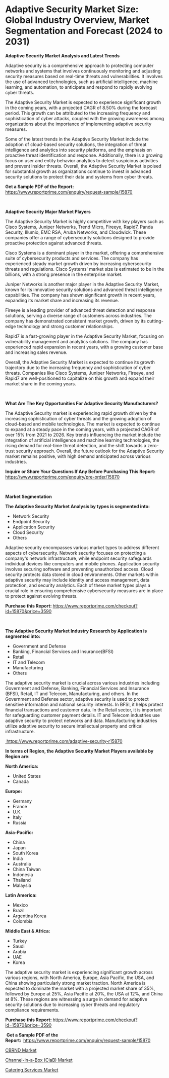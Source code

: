 <p><h1>Adaptive Security Market Size: Global Industry Overview, Market Segmentation and Forecast (2024 to 2031)</h1></p><p><strong>Adaptive Security Market Analysis and Latest Trends</strong></p>
<p><p>Adaptive security is a comprehensive approach to protecting computer networks and systems that involves continuously monitoring and adjusting security measures based on real-time threats and vulnerabilities. It involves the use of advanced technologies, such as artificial intelligence, machine learning, and automation, to anticipate and respond to rapidly evolving cyber threats.</p><p>The Adaptive Security Market is expected to experience significant growth in the coming years, with a projected CAGR of 8.50% during the forecast period. This growth can be attributed to the increasing frequency and sophistication of cyber attacks, coupled with the growing awareness among organizations about the importance of implementing adaptive security measures.</p><p>Some of the latest trends in the Adaptive Security Market include the adoption of cloud-based security solutions, the integration of threat intelligence and analytics into security platforms, and the emphasis on proactive threat identification and response. Additionally, there is a growing focus on user and entity behavior analytics to detect suspicious activities and prevent insider threats. Overall, the Adaptive Security Market is poised for substantial growth as organizations continue to invest in advanced security solutions to protect their data and systems from cyber threats.</p></p>
<p><strong>Get a Sample PDF of the Report:&nbsp;</strong> <a href="https://www.reportprime.com/enquiry/request-sample/15870">https://www.reportprime.com/enquiry/request-sample/15870</a></p>
<p>&nbsp;</p>
<p><strong>Adaptive Security Major Market Players</strong></p>
<p><p>The Adaptive Security Market is highly competitive with key players such as Cisco Systems, Juniper Networks, Trend Micro, Fireeye, Rapid7, Panda Security, Illumio, EMC RSA, Aruba Networks, and Cloudwick. These companies offer a range of cybersecurity solutions designed to provide proactive protection against advanced threats.</p><p>Cisco Systems is a dominant player in the market, offering a comprehensive suite of cybersecurity products and services. The company has experienced steady market growth driven by increasing cybersecurity threats and regulations. Cisco Systems' market size is estimated to be in the billions, with a strong presence in the enterprise market.</p><p>Juniper Networks is another major player in the Adaptive Security Market, known for its innovative security solutions and advanced threat intelligence capabilities. The company has shown significant growth in recent years, expanding its market share and increasing its revenue.</p><p>Fireeye is a leading provider of advanced threat detection and response solutions, serving a diverse range of customers across industries. The company has demonstrated consistent market growth, driven by its cutting-edge technology and strong customer relationships.</p><p>Rapid7 is a fast-growing player in the Adaptive Security Market, focusing on vulnerability management and analytics solutions. The company has experienced rapid expansion in recent years, with a growing customer base and increasing sales revenue.</p><p>Overall, the Adaptive Security Market is expected to continue its growth trajectory due to the increasing frequency and sophistication of cyber threats. Companies like Cisco Systems, Juniper Networks, Fireeye, and Rapid7 are well-positioned to capitalize on this growth and expand their market share in the coming years.</p></p>
<p>&nbsp;</p>
<p><strong>What Are The Key Opportunities For Adaptive Security Manufacturers?</strong></p>
<p><p>The Adaptive Security market is experiencing rapid growth driven by the increasing sophistication of cyber threats and the growing adoption of cloud-based and mobile technologies. The market is expected to continue to expand at a steady pace in the coming years, with a projected CAGR of over 15% from 2021 to 2026. Key trends influencing the market include the integration of artificial intelligence and machine learning technologies, the rising demand for real-time threat detection, and the shift towards a zero-trust security approach. Overall, the future outlook for the Adaptive Security market remains positive, with high demand anticipated across various industries.</p></p>
<p><strong>Inquire or Share Your Questions If Any Before Purchasing This Report:</strong> <a href="https://www.reportprime.com/enquiry/pre-order/15870">https://www.reportprime.com/enquiry/pre-order/15870</a></p>
<p>&nbsp;</p>
<p><strong>Market Segmentation</strong></p>
<p><strong>The Adaptive Security Market Analysis by types is segmented into:</strong></p>
<p><ul><li>Network Security</li><li>Endpoint Security</li><li>Application Security</li><li>Cloud Security</li><li>Others</li></ul></p>
<p><p>Adaptive security encompasses various market types to address different aspects of cybersecurity. Network security focuses on protecting a company's network infrastructure, while endpoint security safeguards individual devices like computers and mobile phones. Application security involves securing software and preventing unauthorized access. Cloud security protects data stored in cloud environments. Other markets within adaptive security may include identity and access management, data protection, and security analytics. Each of these market types plays a crucial role in ensuring comprehensive cybersecurity measures are in place to protect against evolving threats.</p></p>
<p><strong>Purchase this Report:&nbsp;</strong><a href="https://www.reportprime.com/checkout?id=15870&price=3590">https://www.reportprime.com/checkout?id=15870&price=3590</a></p>
<p>&nbsp;</p>
<p><strong>The Adaptive Security Market Industry Research by Application is segmented into:</strong></p>
<p><ul><li>Government and Defense</li><li>Banking, Financial Services and Insurance(BFSI)</li><li>Retail</li><li>IT and Telecom</li><li>Manufacturing</li><li>Others</li></ul></p>
<p><p>The adaptive security market is crucial across various industries including Government and Defense, Banking, Financial Services and Insurance (BFSI), Retail, IT and Telecom, Manufacturing, and others. In the Government and Defense sector, adaptive security is used to protect sensitive information and national security interests. In BFSI, it helps protect financial transactions and customer data. In the Retail sector, it is important for safeguarding customer payment details. IT and Telecom industries use adaptive security to protect networks and data. Manufacturing industries utilize adaptive security to secure intellectual property and critical infrastructure.</p></p>
<p><a href="https://www.reportprime.com/adaptive-security-r15870">&nbsp;https://www.reportprime.com/adaptive-security-r15870</a></p>
<p><strong>In terms of Region, the Adaptive Security Market Players available by Region are:</strong></p>
<p>
    <p> <strong> North America: </strong>
        <ul>
            <li>United States</li>
            <li>Canada</li>
        </ul>
        </p> 
    <p> <strong> Europe: </strong>
        <ul>
            <li>Germany</li>
            <li>France</li>
            <li>U.K.</li>
            <li>Italy</li>
            <li>Russia</li>
        </ul>
        </p> 
    <p> <strong> Asia-Pacific: </strong>
        <ul>
            <li>China</li>
            <li>Japan</li>
            <li>South Korea</li>
            <li>India</li>
            <li>Australia</li>
            <li>China Taiwan</li>
            <li>Indonesia</li>
            <li>Thailand</li>
            <li>Malaysia</li>
        </ul>
        </p> 
    <p> <strong> Latin America: </strong>
        <ul>
            <li>Mexico</li>
            <li>Brazil</li>
            <li>Argentina Korea</li>
            <li>Colombia</li>
        </ul>
        </p> 
    <p> <strong> Middle East & Africa: </strong>
        <ul>
            <li>Turkey</li>
            <li>Saudi</li>
            <li>Arabia</li>
            <li>UAE</li>
            <li>Korea</li>
        </ul>
    </p>
    </p>
<p><p>The adaptive security market is experiencing significant growth across various regions, with North America, Europe, Asia Pacific, the USA, and China showing particularly strong market traction. North America is expected to dominate the market with a projected market share of 35%, followed by Europe at 25%, Asia Pacific at 20%, the USA at 12%, and China at 8%. These regions are witnessing a surge in demand for adaptive security solutions due to increasing cyber threats and regulatory compliance requirements.</p></p>
<p><strong>Purchase this Report: </strong><a href="https://www.reportprime.com/checkout?id=15870&price=3590">https://www.reportprime.com/checkout?id=15870&price=3590</a></p>
<p>&nbsp;<strong>Get a Sample PDF of the Report:&nbsp;&nbsp;</strong><a href="https://www.reportprime.com/enquiry/request-sample/15870">https://www.reportprime.com/enquiry/request-sample/15870</a></p>
<p><strong></strong></p>
<p><p><a href="https://github.com/qrkceaah30/Market-Research-Report-List-1/blob/main/cbrnd-market.md">CBRND Market</a></p><p><a href="https://view.publitas.com/reportprime-1/global-channel-in-a-box-ciab-market-size-and-market-trends-analysis-by-regional-outlook-competitive-strategies-forecasted-for-period-from-2024-to-2031/">Channel-in-a-Box (CiaB) Market</a></p><p><a href="https://github.com/lsapaaep8/Market-Research-Report-List-1/blob/main/catering-services-market.md">Catering Services Market</a></p></p>